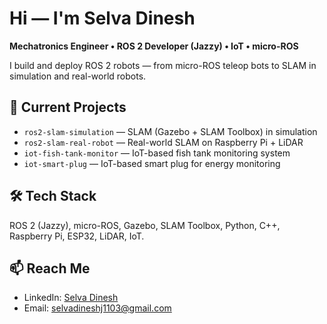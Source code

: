 # Hi — I'm Selva Dinesh

**Mechatronics Engineer • ROS 2 Developer (Jazzy) • IoT • micro-ROS**

I build and deploy ROS 2 robots — from micro-ROS teleop bots to SLAM in simulation and real-world robots.

## 🔭 Current Projects
- `ros2-slam-simulation` — SLAM (Gazebo + SLAM Toolbox) in simulation  
- `ros2-slam-real-robot` — Real-world SLAM on Raspberry Pi + LiDAR  
- `iot-fish-tank-monitor` — IoT-based fish tank monitoring system  
- `iot-smart-plug` — IoT-based smart plug for energy monitoring  

## 🛠 Tech Stack
ROS 2 (Jazzy), micro-ROS, Gazebo, SLAM Toolbox, Python, C++, Raspberry Pi, ESP32, LiDAR, IoT.

## 📫 Reach Me
- LinkedIn: [Selva Dinesh](https://www.linkedin.com/in/selva-dinesh-j-2964b6260)  
- Email: selvadineshj1103@gmail.com  
